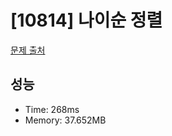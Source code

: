 # [10814] 나이순 정렬

[문제 출처](https://www.acmicpc.net/problem/10814)

## 성능

- Time: 268ms
- Memory: 37.652MB
